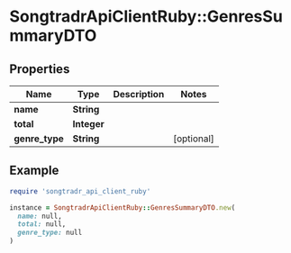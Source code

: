 # SongtradrApiClientRuby::GenresSummaryDTO

## Properties

| Name | Type | Description | Notes |
| ---- | ---- | ----------- | ----- |
| **name** | **String** |  |  |
| **total** | **Integer** |  |  |
| **genre_type** | **String** |  | [optional] |

## Example

```ruby
require 'songtradr_api_client_ruby'

instance = SongtradrApiClientRuby::GenresSummaryDTO.new(
  name: null,
  total: null,
  genre_type: null
)
```

